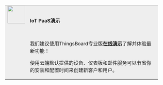 <table style="background-color:#eeeeee">
<tr>
  <td style="width: 58px;" valign="top">
      <img width="58" height="58" src="/images/info-sign.svg"/>
  </td>
  <td>
      <br/>  
      <p><b>IoT PaaS演示</b></p>
      <br/>  
      <p>
      我们建议使用ThingsBoard专业版<a href="https://cloud.thingsboard.io/signup"><b>在线演示</b></a>了解并体验最新功能！
      </p>
      <p>
      使用云端默认提供的设备、仪表板和邮件服务可以节省你的安装和配置时间来创建新客户和用户。
      </p>
  </td>
</tr>
</table>



